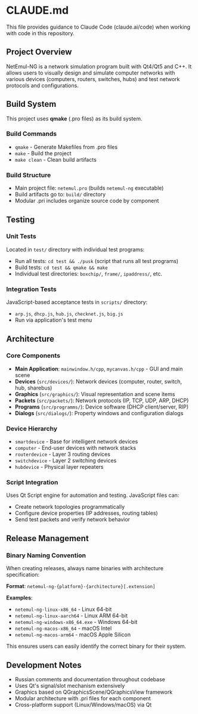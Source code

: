 # CLAUDE.md

This file provides guidance to Claude Code (claude.ai/code) when working with code in this repository.

## Project Overview

NetEmul-NG is a network simulation program built with Qt4/Qt5 and C++. It allows users to visually design and simulate computer networks with various devices (computers, routers, switches, hubs) and test network protocols and configurations.

## Build System

This project uses **qmake** (.pro files) as its build system.

### Build Commands
- `qmake` - Generate Makefiles from .pro files
- `make` - Build the project
- `make clean` - Clean build artifacts

### Build Structure
- Main project file: `netemul.pro` (builds `netemul-ng` executable)
- Build artifacts go to: `build/` directory
- Modular .pri includes organize source code by component

## Testing

### Unit Tests
Located in `test/` directory with individual test programs:
- Run all tests: `cd test && ./pusk` (script that runs all test programs)
- Build tests: `cd test && qmake && make`
- Individual test directories: `boxchip/`, `frame/`, `ipaddress/`, etc.

### Integration Tests  
JavaScript-based acceptance tests in `scripts/` directory:
- `arp.js`, `dhcp.js`, `hub.js`, `checknet.js`, `big.js`
- Run via application's test menu

## Architecture

### Core Components
- **Main Application**: `mainwindow.h/cpp`, `mycanvas.h/cpp` - GUI and main scene
- **Devices** (`src/devices/`): Network devices (computer, router, switch, hub, sharebus)
- **Graphics** (`src/graphics/`): Visual representation and scene items  
- **Packets** (`src/packets/`): Network protocols (IP, TCP, UDP, ARP, DHCP)
- **Programs** (`src/programms/`): Device software (DHCP client/server, RIP)
- **Dialogs** (`src/dialogs/`): Property windows and configuration dialogs

### Device Hierarchy
- `smartdevice` - Base for intelligent network devices
- `computer` - End-user devices with network stacks
- `routerdevice` - Layer 3 routing devices
- `switchdevice` - Layer 2 switching devices  
- `hubdevice` - Physical layer repeaters

### Script Integration
Uses Qt Script engine for automation and testing. JavaScript files can:
- Create network topologies programmatically
- Configure device properties (IP addresses, routing tables)
- Send test packets and verify network behavior

## Release Management

### Binary Naming Convention
When creating releases, always name binaries with architecture specification:

**Format**: `netemul-ng-{platform}-{architecture}[.extension]`

**Examples**:
- `netemul-ng-linux-x86_64` - Linux 64-bit
- `netemul-ng-linux-aarch64` - Linux ARM 64-bit  
- `netemul-ng-windows-x86_64.exe` - Windows 64-bit
- `netemul-ng-macos-x86_64` - macOS Intel
- `netemul-ng-macos-arm64` - macOS Apple Silicon

This ensures users can easily identify the correct binary for their system.

## Development Notes

- Russian comments and documentation throughout codebase
- Uses Qt's signal/slot mechanism extensively  
- Graphics based on QGraphicsScene/QGraphicsView framework
- Modular architecture with .pri files for each component
- Cross-platform support (Linux/Windows/macOS) via Qt